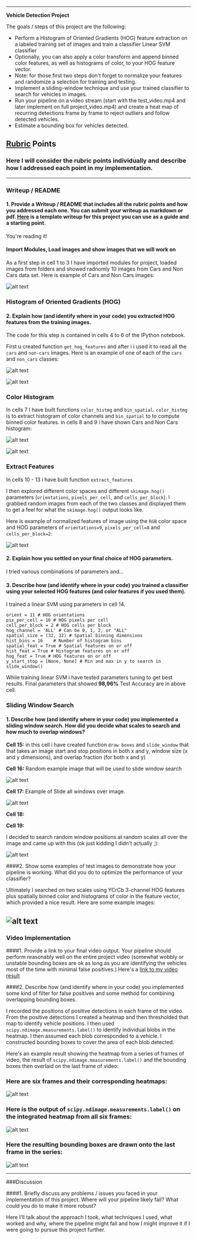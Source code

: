 
---

**Vehicle Detection Project**

The goals / steps of this project are the following:

* Perform a Histogram of Oriented Gradients (HOG) feature extraction on a labeled training set of images and train a classifier Linear SVM classifier
* Optionally, you can also apply a color transform and append binned color features, as well as histograms of color, to your HOG feature vector. 
* Note: for those first two steps don't forget to normalize your features and randomize a selection for training and testing.
* Implement a sliding-window technique and use your trained classifier to search for vehicles in images.
* Run your pipeline on a video stream (start with the test_video.mp4 and later implement on full project_video.mp4) and create a heat map of recurring detections frame by frame to reject outliers and follow detected vehicles.
* Estimate a bounding box for vehicles detected.

[//]: # (Image References)
[image1]: ./examples/car_not_car.jpg
[image2]: ./examples/hog_cars.jpg
[image3]: ./examples/hog_non_cars.jpg
[image4]: ./examples/cars_histogram.jpg
[image5]: ./examples/non_cars_histogram.jpg
[image6]: ./examples/normalized_features.jpg
[image7]: ./examples/example_image.jpg
[image8]: ./examples/example_image_windows.jpg
[video1]: ./project_video.mp4

## [Rubric](https://review.udacity.com/#!/rubrics/513/view) Points
### Here I will consider the rubric points individually and describe how I addressed each point in my implementation.  

---
### Writeup / README

#### 1. Provide a Writeup / README that includes all the rubric points and how you addressed each one.  You can submit your writeup as markdown or pdf.  [Here](https://github.com/udacity/CarND-Vehicle-Detection/blob/master/writeup_template.md) is a template writeup for this project you can use as a guide and a starting point.  

You're reading it!

#### Import Modules, Load images and show images that we will work on

As a first step in cell 1 to 3 I have imported modules for project, loaded images from folders and showed radnomly 10 images from Cars and Non Cars data set. 
Here is example of Cars and Non Cars images:

![alt text][image1]

### Histogram of Oriented Gradients (HOG)

#### 2. Explain how (and identify where in your code) you extracted HOG features from the training images.

The code for this step is contained in cells 4 to 6 of the IPython notebook.

First u created function `get_hog_features` and after i i used it to read all the `cars` and `non-cars` images.  Here is an example of one of each of the `cars` and `non_cars` classes:

![alt text][image2]

![alt text][image3]

### Color Histogram 

In cells 7 I have built functions `color_histmg` and `bin_spatial`. `color_histmg` is to extract histogram of color channels and  `bin_spatial` to to compute binned color features.
in cells 8 and 9 i have shown Cars and Non Cars histogram:
 
![alt text][image4]

![alt text][image5]

### Extract Features

In cells 10 - 13 i have built function `extract_features` 

I then explored different color spaces and different `skimage.hog()` parameters (`orientations`, `pixels_per_cell`, and `cells_per_block`).  I grabbed random images from each of the two classes and displayed them to get a feel for what the `skimage.hog()` output looks like.

Here is example of normalized features of image using the `RGB` color space and HOG parameters of `orientations=9`, `pixels_per_cell=8` and `cells_per_block=2`:

![alt text][image6]

#### 2. Explain how you settled on your final choice of HOG parameters.

I tried various combinations of parameters and...

#### 3. Describe how (and identify where in your code) you trained a classifier using your selected HOG features (and color features if you used them).

I trained a linear SVM using parameters in cell 14.

```color_space = 'YUV' # Can be RGB, HSV, LUV, HLS, YUV, YCrCb
orient = 11 # HOG orientations
pix_per_cell = 16 # HOG pixels per cell
cell_per_block = 2 # HOG cells per block
hog_channel = 'ALL' # Can be 0, 1, 2, or "ALL"
spatial_size = (32, 32) # Spatial binning dimensions
hist_bins = 16    # Number of histogram bins
spatial_feat = True # Spatial features on or off
hist_feat = True # Histogram features on or off
hog_feat = True # HOG features on or off
y_start_stop = [None, None] # Min and max in y to search in slide_window()
```

While training linear SVM i have tested parameters tuning to get best results. Final parameters that showed **98,96%** Test Accuracy are in above cell.  

### Sliding Window Search

#### 1. Describe how (and identify where in your code) you implemented a sliding window search.  How did you decide what scales to search and how much to overlap windows?

**Cell 15:** in this cell i have created function `draw boxes` and `slide_window` that that takes an image  start and stop positions in both x and y, window size (x and y dimensions),  and overlap fraction (for both x and y)

**Cell 16:** Random example image that will be used to slide window search

![alt text][image7]

**Cell 17:** Example of Slide all windows over image.

![alt text][image8]

**Cell 18:**


**Cell 19:**

I decided to search random window positions at random scales all over the image and came up with this (ok just kidding I didn't actually ;):

![alt text][image3]

####2. Show some examples of test images to demonstrate how your pipeline is working.  What did you do to optimize the performance of your classifier?

Ultimately I searched on two scales using YCrCb 3-channel HOG features plus spatially binned color and histograms of color in the feature vector, which provided a nice result.  Here are some example images:

![alt text][image4]
---

### Video Implementation

####1. Provide a link to your final video output.  Your pipeline should perform reasonably well on the entire project video (somewhat wobbly or unstable bounding boxes are ok as long as you are identifying the vehicles most of the time with minimal false positives.)
Here's a [link to my video result](./project_video.mp4)


####2. Describe how (and identify where in your code) you implemented some kind of filter for false positives and some method for combining overlapping bounding boxes.

I recorded the positions of positive detections in each frame of the video.  From the positive detections I created a heatmap and then thresholded that map to identify vehicle positions.  I then used `scipy.ndimage.measurements.label()` to identify individual blobs in the heatmap.  I then assumed each blob corresponded to a vehicle.  I constructed bounding boxes to cover the area of each blob detected.  

Here's an example result showing the heatmap from a series of frames of video, the result of `scipy.ndimage.measurements.label()` and the bounding boxes then overlaid on the last frame of video:

### Here are six frames and their corresponding heatmaps:

![alt text][image5]

### Here is the output of `scipy.ndimage.measurements.label()` on the integrated heatmap from all six frames:
![alt text][image6]

### Here the resulting bounding boxes are drawn onto the last frame in the series:
![alt text][image7]



---

###Discussion

####1. Briefly discuss any problems / issues you faced in your implementation of this project.  Where will your pipeline likely fail?  What could you do to make it more robust?

Here I'll talk about the approach I took, what techniques I used, what worked and why, where the pipeline might fail and how I might improve it if I were going to pursue this project further.  


